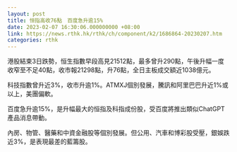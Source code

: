 ```yaml
---
layout: post
title: 恒指高收76點　百度急升逾15%
date: 2023-02-07 16:30:06.000000000 +08:00
link: https://news.rthk.hk/rthk/ch/component/k2/1686864-20230207.htm
categories: rthk
---
```


港股結束3日跌勢，恒生指數早段高見21512點，最多曾升290點，午後升幅一度收窄至不足40點，收市報21298點，升76點，全日主板成交額近1038億元。

科技指數曾升近3%，收市升逾1%。ATMXJ個別發展，騰訊和阿里巴巴升近1%或以上，美團偏軟。

百度急升逾15%，是升幅最大的恒指及科指成份股，受百度將推出類似ChatGPT產品消息帶動。

內房、物管、醫藥和中資金融股等個別發展。但公用、汽車和博彩股受壓，銀娛跌近3%，是表現最差的藍籌股。
